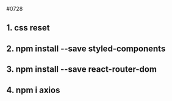 
#0728
## 1. css reset
## 2. npm install --save styled-components
## 3. npm install --save react-router-dom
## 4. npm i axios